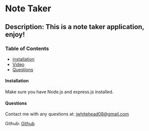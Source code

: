 # Note Taker

## Description: This is a note taker application, enjoy!

### Table of Contents
* [installation](#installation)
* [Video](#Video)
* [Questions](#Questions)


#### Installation
Make sure you have Node.js and express.js installed.

#### Questions
Contact me with any questions at: jwhitehead08@gmail.com

Github: 
[Github](https://github.com/jwhitehead08@gmail.com)